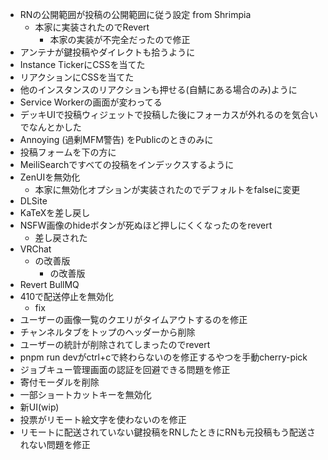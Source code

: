 - RNの公開範囲が投稿の公開範囲に従う設定 from Shrimpia
  - 本家に実装されたのでRevert
	  - 本家の実装が不完全だったので修正
- アンテナが鍵投稿やダイレクトも拾うように
- Instance TickerにCSSを当てた
- リアクションにCSSを当てた
- 他のインスタンスのリアクションも押せる(自鯖にある場合のみ)ように
- Service Workerの画面が変わってる
- デッキUIで投稿ウィジェットで投稿した後にフォーカスが外れるのを気合いでなんとかした
- Annoying (過剰MFM警告) をPublicのときのみに
- 投稿フォームを下の方に
- MeiliSearchですべての投稿をインデックスするように
- ZenUIを無効化
  - 本家に無効化オプションが実装されたのでデフォルトをfalseに変更
- DLSite
- KaTeXを差し戻し
- NSFW画像のhideボタンが死ぬほど押しにくくなったのをrevert
  - 差し戻された
- VRChat
	- の改善版
		- の改善版
- Revert BullMQ
- 410で配送停止を無効化
	- fix
- ユーザーの画像一覧のクエリがタイムアウトするのを修正
- チャンネルタブをトップのヘッダーから削除
- ユーザーの統計が削除されてしまったのでrevert
- pnpm run devがctrl+cで終わらないのを修正するやつを手動cherry-pick
- ジョブキュー管理画面の認証を回避できる問題を修正
- 寄付モーダルを削除
- 一部ショートカットキーを無効化
- 新UI(wip)
- 投票がリモート絵文字を使わないのを修正
- リモートに配送されていない鍵投稿をRNしたときにRNも元投稿もう配送されない問題を修正
